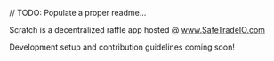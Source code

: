 // TODO: Populate a proper readme... 

Scratch is a decentralized raffle app hosted @ www.SafeTradeIO.com

Development setup and contribution guidelines coming soon!
